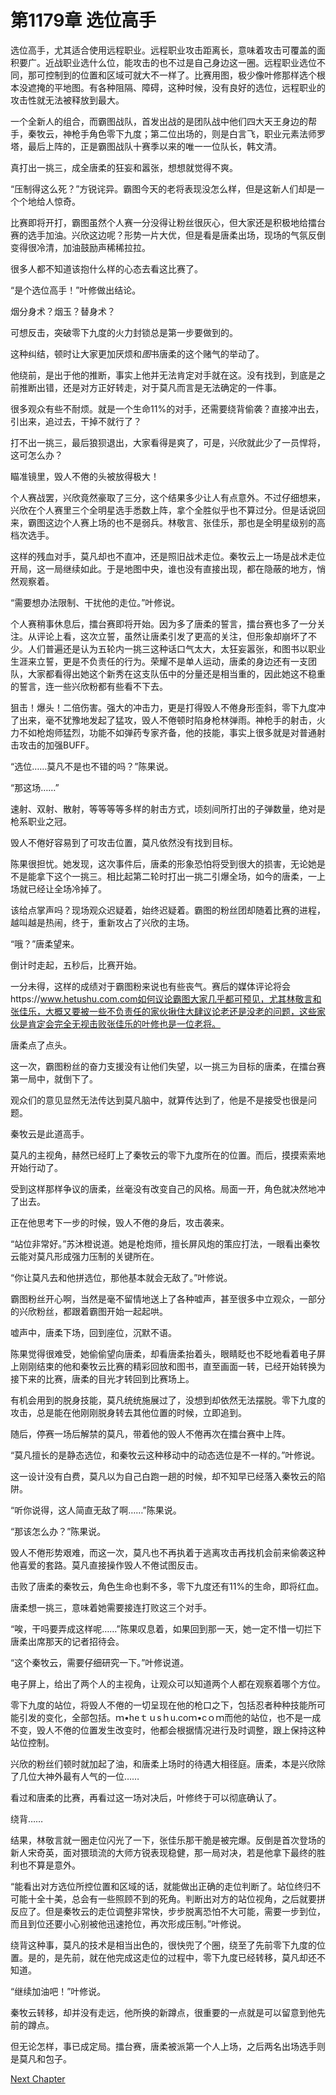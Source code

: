 # 第1179章 选位高手

选位高手，尤其适合使用远程职业。远程职业攻击距离长，意味着攻击可覆盖的面积要广。近战职业选什么位，能攻击的也不过是自己身边这一圈。远程职业选位不同，那可控制到的位置和区域可就大不一样了。比赛用图，极少像叶修那样选个根本没遮掩的平地图。有各种阻隔、障碍，这种时候，没有良好的选位，远程职业的攻击性就无法被释放到最大。

一个全新人的组合，而霸图战队，首发出战的是团队战中他们四大天王身边的帮手，秦牧云，神枪手角色零下九度；第二位出场的，则是白言飞，职业元素法师罗塔，最后上阵的，正是霸图战队十赛季以来的唯一一位队长，韩文清。

真打出一挑三，成全唐柔的狂妄和嚣张，想想就觉得不爽。

“压制得这么死？”方锐诧异。霸图今天的老将表现没怎么样，但是这新人们却是一个个地给人惊奇。

比赛即将开打，霸图虽然个人赛一分没得让粉丝很灰心，但大家还是积极地给擂台赛的选手加油。兴欣这边呢？形势一片大优，但是看是唐柔出场，现场的气氛反倒变得很冷清，加油鼓励声稀稀拉拉。

很多人都不知道该抱什么样的心态去看这比赛了。

“是个选位高手！”叶修做出结论。

烟分身术？烟玉？替身术？

可想反击，突破零下九度的火力封锁总是第一步要做到的。

这种纠结，顿时让大家更加厌烦和*图*书唐柔的这个赌气的举动了。

他绕前，是出于他的推断，事实上他并无法肯定对手就在这。没有找到，到底是之前推断出错，还是对方正好转走，对于莫凡而言是无法确定的一件事。

很多观众有些不耐烦。就是一个生命11%的对手，还需要绕背偷袭？直接冲出去，引出来，追过去，干掉不就行了？

打不出一挑三，最后狼狈退出，大家看得是爽了，可是，兴欣就此少了一员悍将，这可怎么办？

瞄准镜里，毁人不倦的头被放得极大！

个人赛战罢，兴欣竟然豪取了三分，这个结果多少让人有点意外。不过仔细想来，兴欣在个人赛里三个全明星选手悉数上阵，拿个全胜似乎也不算过分。但是话说回来，霸图这边个人赛上场的也不是弱兵。林敬言、张佳乐，那也是全明星级别的高档次选手。

这样的残血对手，莫凡却也不直冲，还是照旧战术走位。秦牧云上一场是战术走位开局，这一局继续如此。于是地图中央，谁也没有直接出现，都在隐蔽的地方，悄然观察着。

“需要想办法限制、干扰他的走位。”叶修说。

个人赛稍事休息后，擂台赛即将开始。因为多了唐柔的誓言，擂台赛也多了一分关注。从评论上看，这次立誓，虽然让唐柔引发了更高的关注，但形象却崩坏了不少。人们普遍还是认为五轮内一挑三这种话口气太大，太狂妄嚣张，和图书以职业生涯来立誓，更是不负责任的行为。荣耀不是单人运动，唐柔的身边还有一支团队，大家都看得出她这个新秀在这支队伍中的分量还是相当重的，因此她这不稳重的誓言，连一些兴欣粉都有些看不下去。

狙击！爆头！二倍伤害。强大的冲击力，更是打得毁人不倦身形歪斜，零下九度冲了出来，毫不犹豫地发起了猛攻，毁人不倦顿时陷身枪林弹雨。神枪手的射击，火力不如枪炮师猛烈，功能不如弹药专家齐备，他的技能，事实上很多就是对普通射击攻击的加强BUFF。

“选位……莫凡不是也不错的吗？”陈果说。

“那这场……”

速射、双射、散射，等等等等多样的射击方式，顷刻间所打出的子弹数量，绝对是枪系职业之冠。

毁人不倦好容易到了可攻击位置，莫凡依然没有找到目标。

陈果很担忧。她发现，这次事件后，唐柔的形象恐怕将受到很大的损害，无论她是不是能拿下这个一挑三。相比起第二轮时打出一挑二引爆全场，如今的唐柔，一上场就已经让全场冷掉了。

该给点掌声吗？现场观众迟疑着，始终迟疑着。霸图的粉丝团却随着比赛的进程，越叫越是热闹，终于，重新攻占了兴欣的主场。

“哦？”唐柔望来。

倒计时走起，五秒后，比赛开始。

一分未得，这样的成绩对于霸图粉来说也有些丧气。赛后的媒体评论将会https://www.hetushu.com.com如何议论霸图大家几乎都可预见，尤其林敬言和张佳乐，大概又要被一些不负责任的家伙揪住大肆议论老还是没老的问题，这些家伙是肯定会完全无视击败张佳乐的叶修也是一位老将。

唐柔点了点头。

这一次，霸图粉丝的奋力支援没有让他们失望，以一挑三为目标的唐柔，在擂台赛第一局中，就倒下了。

观众们的意见显然无法传达到莫凡脑中，就算传达到了，他是不是接受也很是问题。

秦牧云是此道高手。

莫凡的主视角，赫然已经盯上了秦牧云的零下九度所在的位置。而后，摸摸索索地开始行动了。

受到这样那样争议的唐柔，丝毫没有改变自己的风格。局面一开，角色就决然地冲了出去。

正在他思考下一步的时候，毁人不倦的身后，攻击袭来。

“站位非常好。”苏沐橙说道。她是枪炮师，擅长屏风炮的策应打法，一眼看出秦牧云能对莫凡形成强力压制的关键所在。

“你让莫凡去和他拼选位，那他基本就会无敌了。”叶修说。

霸图粉丝开心啊，当然是毫不留情地送上了各种嘘声，甚至很多中立观众，一部分的兴欣粉丝，都跟着霸图开始一起起哄。

嘘声中，唐柔下场，回到座位，沉默不语。

陈果觉得很难受，她偷偷望向唐柔，却看唐柔抬着头，眼睛眨也不眨地看着电子屏上刚刚结束的他和秦牧云比赛的精彩回放和图书，直至画面一转，已经开始转换为接下来的比赛，唐柔的目光才转回到比赛场上。

有机会用到的脱身技能，莫凡统统施展过了，没想到却依然无法摆脱。零下九度的攻击，总是能在他刚刚脱身转去其他位置的时候，立即追到。

随后，停赛一场后解禁的莫凡，带着他的毁人不倦再次在擂台赛中上阵。

“莫凡擅长的是静态选位，和秦牧云这种移动中的动态选位是不一样的。”叶修说。

这一设计没有白费，莫凡以为自己白跑一趟的时候，却不知早已经落入秦牧云的陷阱。

“听你说得，这人简直无敌了啊……”陈果说。

“那该怎么办？”陈果说。

毁人不倦形势艰难，而这一次，莫凡也不再执着于逃离攻击再找机会前来偷袭这种他喜爱的套路。莫凡直接操作毁人不倦试图反击。

击败了唐柔的秦牧云，角色生命也剩不多，零下九度还有11%的生命，即将红血。

唐柔想一挑三，意味着她需要接连打败这三个对手。

“唉，干吗要弄成这样呢……”陈果叹息着，如果回到那一天，她一定不惜一切拦下唐柔出席那天的记者招待会。

“这个秦牧云，需要仔细研究一下。”叶修说道。

电子屏上，给出了两个人的主视角，让观众可以知道两个人都在观察着哪个方位。

零下九度的站位，将毁人不倦的一切呈现在他的枪口之下，包括忍者种种技能所可能引发的变化，全部包括。ｍ•heｔｕsｈu.coｍ•cｏｍ而他的站位，也不是一成不变，毁人不倦的位置发生改变时，他都会根据情况进行及时调整，跟上保持这种站位控制。

兴欣的粉丝们顿时就加起了油，和唐柔上场时的待遇大相径庭。唐柔，本是兴欣除了几位大神外最有人气的一位……

看过和唐柔的比赛，再看过这一场对决后，叶修终于可以彻底确认了。

绕背……

结果，林敬言就一圈走位闪光了一下，张佳乐那干脆是被完爆。反倒是首次登场的新人宋奇英，面对猥琐流的大师方锐表现稳健，那一局对决，若是他拿下最终的胜利也不算是意外。

“能看出对方选位所控位置和区域的话，就能做出正确的走位判断了。站位终归不可能十全十美，总会有一些照顾不到的死角。判断出对方的站位视角，之后就要拼反应了。但是秦牧云的走位调整非常快，步步脱离恐怕不大可能，需要一步到位，而且到位还要小心别被他迅速抢位，再次形成压制。”叶修说。

绕背这种事，莫凡的技术是相当出色的，很快兜了个圈，绕至了先前零下九度的位置。是的，是先前，就在他完成这走位的过程中，零下九度已经转移，莫凡却还不知道。

“继续加油吧！”叶修说。

秦牧云转移，却并没有走远，他所换的新蹲点，很重要的一点就是可以留意到他先前的蹲点。

但无论怎样，事已成定局。擂台赛，唐柔被派第一个人上场，之后两名出场选手则是莫凡和包子。



[Next Chapter](%E7%AC%AC1180%E7%AB%A0%20%E7%AC%A8%E5%8A%9E%E6%B3%95.md)